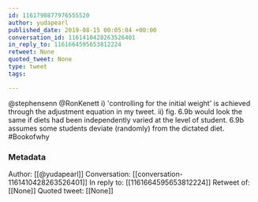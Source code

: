 ```yaml
---
id: 1161790877976555520
author: yudapearl
published_date: 2019-08-15 00:05:04 +00:00
conversation_id: 1161410428263526401
in_reply_to: 1161664595653812224
retweet: None
quoted_tweet: None
type: tweet
tags:

---
```


@stephensenn @RonKenett i)  'controlling for the initial weight' is achieved through the adjustment equation in my tweet.
ii) fig. 6.9b would look the same if diets had been independently varied at the level of student. 6.9b assumes some students deviate (randomly) from the dictated diet. #Bookofwhy

### Metadata

Author: [[@yudapearl]]
Conversation: [[conversation-1161410428263526401]]
In reply to: [[1161664595653812224]]
Retweet of: [[None]]
Quoted tweet: [[None]]
